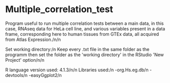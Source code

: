 # Multiple_correlation_test
Program useful to run multiple correlation tests between a main data, in this case, RNAseq data for HeLa cell line, and various variables present in a data frame, corresponding here to human tissues from GTEx data, all acquired from Atlas Expression./n/n

Set working directory:/n
Keep every .txt file in the same folder as the programm then set the folder as the 'working directory' in the RStudio 'New Project' option/n/n

R language version used: 4.1.3/n/n
Libraries used:/n
-org.Hs.eg.db/n
-devtools/n
-easyGgplot2/n

